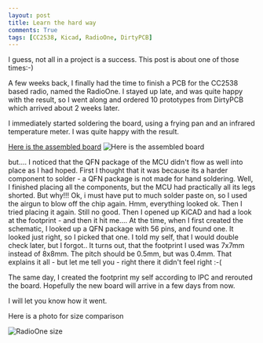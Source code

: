 ```yaml
---
layout: post
title: Learn the hard way
comments: True
tags: [CC2538, Kicad, RadioOne, DirtyPCB]
---
```

I guess, not all in a project is a success. This post is about one of those times:-)

A few weeks back, I finally had the time to finish a PCB for the CC2538 based radio, named the RadioOne. I stayed up late, and was quite happy with the result, so I went along and ordered 10 prototypes from DirtyPCB which arrived about 2 weeks later.

I immediately started soldering the board, using a frying pan and an infrared temperature meter. I was quite happy with the result.

[Here is the assembled board]({{site.baseurl}}/assets/images/RadioOneMistake/DSC_5405_small.JPG)
![Here is the assembled board]({{site.baseurl}}/assets/images/RadioOneMistake/DSC_5405_small.JPG)

 but.... I noticed that the QFN package of the MCU didn't flow as well into place as I had hoped. First I thought that it was because its a harder component to solder - a QFN package is not made for hand soldering. Well, I finished placing all the components, but the MCU had practically all its legs shorted. But why!!! Ok, i must have put to much solder paste on, so I used the airgun to blow off the chip again. Hmm, everything looked ok. Then I tried placing it again. Still no good. Then I opened up KiCAD and had a look at the footprint - and then it hit me.... At the time, when I first created the schematic, I looked up a QFN package with 56 pins, and found one. It looked just right, so I picked that one. I told my self, that I would double check later, but I forgot.. It turns out, that the footprint I used was 7x7mm instead of 8x8mm. The pitch should be 0.5mm, but was 0.4mm. That explains it all - but let me tell you - right there it didn't feel right :-(

The same day, I created the footprint my self according to IPC and rerouted the board. Hopefully the new board will arrive in a few days from now.

I will let you know how it went.

Here is a photo for size comparison

![RadioOne size]({{site.baseurl}}{{site.url}}/assets/images/RadioOneMistake/DSC_5408_small.JPG)
